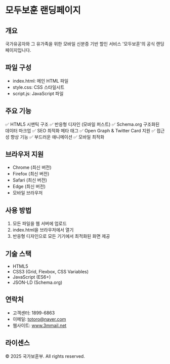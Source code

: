 # 모두보훈 랜딩페이지

## 개요
국가유공자와 그 유가족을 위한 모바일 신분증 기반 할인 서비스 '모두보훈'의 공식 랜딩페이지입니다.

## 파일 구성
- index.html: 메인 HTML 파일
- style.css: CSS 스타일시트
- script.js: JavaScript 파일

## 주요 기능
✅ HTML5 시맨틱 구조
✅ 반응형 디자인 (모바일 퍼스트)
✅ Schema.org 구조화된 데이터 마크업
✅ SEO 최적화 메타 태그
✅ Open Graph & Twitter Card 지원
✅ 접근성 향상 기능
✅ 부드러운 애니메이션
✅ 모바일 최적화

## 브라우저 지원
- Chrome (최신 버전)
- Firefox (최신 버전)
- Safari (최신 버전)
- Edge (최신 버전)
- 모바일 브라우저

## 사용 방법
1. 모든 파일을 웹 서버에 업로드
2. index.html을 브라우저에서 열기
3. 반응형 디자인으로 모든 기기에서 최적화된 화면 제공

## 기술 스택
- HTML5
- CSS3 (Grid, Flexbox, CSS Variables)
- JavaScript (ES6+)
- JSON-LD (Schema.org)

## 연락처
- 고객센터: 1899-6863
- 이메일: totoro@naver.com
- 웹사이트: www.3mmail.net

## 라이센스
© 2025 국가보훈부. All rights reserved.
